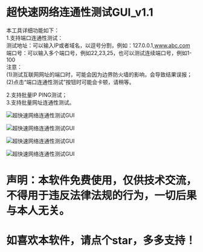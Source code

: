 # 超快速网络连通性测试GUI_v1.1
  
  
本工具详细功能如下：  
1.支持端口连通性测试：  
测试地址：可以输入IP或者域名，以逗号分割，例如：127.0.0.1,www.abc.com  
端口号：可以输入多个端口号，例如22,23,25，也可以测试连续端口号，例如1-100  
注意：  
(1)测试互联网网址的端口时，可能会因为边界防火墙的影响，会导致结果误报；  
(2)点击“端口连通性测试”按钮时可能会卡顿，请稍等。  
  
2.支持批量IP PING测试；  
3.支持批量网址连通性测试。  
  
  
![超快速网络连通性测试GUI](https://github.com/WilliamL71Oi/NetworkTesting/blob/main/%E4%B8%BB%E7%95%8C%E9%9D%A2.png)  

![超快速网络连通性测试GUI](https://github.com/WilliamL71Oi/NetworkTesting/blob/main/%E7%AB%AF%E5%8F%A3%E8%BF%9E%E9%80%9A%E6%80%A7%E6%B5%8B%E8%AF%95.png)

![超快速网络连通性测试GUI](https://github.com/WilliamL71Oi/NetworkTesting/blob/main/%E6%89%B9%E9%87%8F%E7%BD%91%E5%9D%80%E8%BF%9E%E9%80%9A%E6%80%A7%E6%B5%8B%E8%AF%95.png)  

![超快速网络连通性测试GUI](https://github.com/WilliamL71Oi/NetworkTesting/blob/main/%E6%89%B9%E9%87%8FIP%20PING%E6%B5%8B%E8%AF%95.png)  


# 声明：本软件免费使用，仅供技术交流，不得用于违反法律法规的行为，一切后果与本人无关。  
# 如喜欢本软件，请点个star，多多支持！
